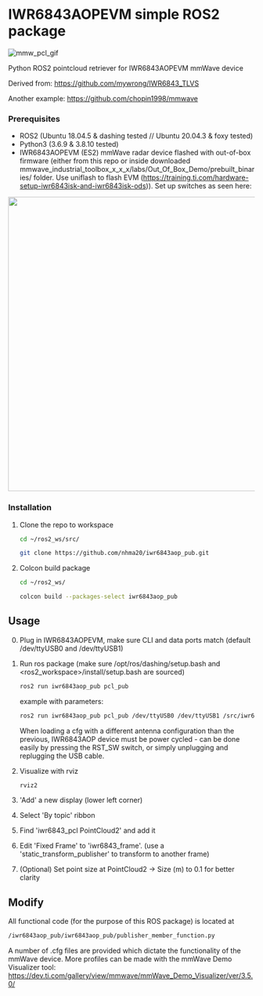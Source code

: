 # IWR6843AOPEVM simple ROS2 package

![mmw_pcl_gif](https://user-images.githubusercontent.com/76950970/194247603-18e9031a-7d34-4747-9926-9d35d6e3df4e.gif)

Python ROS2 pointcloud retriever for IWR6843AOPEVM mmWave device

Derived from: https://github.com/mywrong/IWR6843_TLVS

Another example: https://github.com/chopin1998/mmwave


### Prerequisites

- ROS2 (Ubuntu 18.04.5 & dashing tested  // Ubuntu 20.04.3 & foxy tested)
- Python3 (3.6.9 & 3.8.10 tested)
- IWR6843AOPEVM (ES2) mmWave radar device flashed with out-of-box firmware (either from this repo or inside downloaded mmwave_industrial_toolbox_x_x_x/labs/Out_Of_Box_Demo/prebuilt_binaries/ folder. Use uniflash to flash EVM (https://training.ti.com/hardware-setup-iwr6843isk-and-iwr6843isk-ods)). Set up switches as seen here:

<img src="https://user-images.githubusercontent.com/76950970/194245442-da57ecc3-3509-4173-81ec-1a4da352e732.jpg" width="600">

### Installation

1. Clone the repo to workspace
   ```sh
   cd ~/ros2_ws/src/
   ```
   ```sh
   git clone https://github.com/nhma20/iwr6843aop_pub.git
   ```
2. Colcon build package
   ```sh
   cd ~/ros2_ws/
   ```
   ```sh
   colcon build --packages-select iwr6843aop_pub
   ```


<!-- USAGE EXAMPLES -->
## Usage

0. Plug in IWR6843AOPEVM, make sure CLI and data ports match (default /dev/ttyUSB0 and /dev/ttyUSB1)
1. Run ros package (make sure /opt/ros/dashing/setup.bash and <ros2_workspace>/install/setup.bash are sourced)
   ```sh
   ros2 run iwr6843aop_pub pcl_pub
   ```
   example with parameters:
   ```sh
   ros2 run iwr6843aop_pub pcl_pub /dev/ttyUSB0 /dev/ttyUSB1 /src/iwr6843aop_pub/cfg_files/30deg_Group_18m_30Hz.cfg
   ```
   When loading a cfg with a different antenna configuration than the previous, IWR6843AOP device must be power cycled - can be done easily by pressing the RST_SW switch, or simply unplugging and replugging the USB cable.
   
2. Visualize with rviz
   ```sh
   rviz2
   ```
3. 'Add' a new display (lower left corner)
4. Select 'By topic' ribbon
5. Find 'iwr6843_pcl PointCloud2' and add it
6. Edit 'Fixed Frame' to 'iwr6843_frame'. (use a 'static_transform_publisher' to transform to another frame)
7. (Optional) Set point size at PointCloud2 -> Size (m) to 0.1 for better clarity

## Modify

All functional code (for the purpose of this ROS package) is located at
   ```sh
   /iwr6843aop_pub/iwr6843aop_pub/publisher_member_function.py
   ```
A number of .cfg files are provided which dictate the functionality of the mmWave device. More profiles can be made with the mmWave Demo Visualizer tool: https://dev.ti.com/gallery/view/mmwave/mmWave_Demo_Visualizer/ver/3.5.0/

